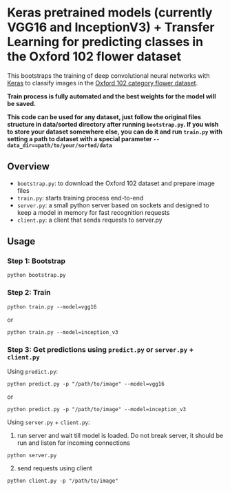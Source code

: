 # Keras pretrained models (currently VGG16 and InceptionV3) + Transfer Learning for predicting classes in the Oxford 102 flower dataset

This bootstraps the training of deep convolutional neural networks with [Keras](https://keras.io/) to classify images in the [Oxford 102 category flower dataset](http://www.robots.ox.ac.uk/~vgg/data/flowers/102/index.html).

**Train process is fully automated and the best weights for the model will be saved.**

**This code can be used for any dataset, just follow the original files structure in data/sorted directory after running `bootstrap.py`. If you wish to store your dataset somewhere else, you can do it and run `train.py` with setting a path to dataset with a special parameter `--data_dir==path/to/your/sorted/data`**


## Overview

* `bootstrap.py`: to download the Oxford 102 dataset and prepare image files
* `train.py`: starts training process end-to-end
* `server.py`: a small python server based on sockets and designed to keep a model in memory for fast recognition requests
* `client.py`: a client that sends requests to server.py


## Usage

### Step 1: Bootstrap
```
python bootstrap.py
```

### Step 2: Train
```
python train.py --model=vgg16
```
or
```
python train.py --model=inception_v3
```

### Step 3: Get predictions using `predict.py` or `server.py` + `client.py` 

Using `predict.py`:
```
python predict.py -p "/path/to/image" --model=vgg16
```
or
```
python predict.py -p "/path/to/image" --model=inception_v3
```

Using `server.py` + `client.py`:

1. run server and wait till model is loaded. Do not break server, it should be run and listen for incoming connections
```
python server.py
```
2. send requests using client
```
python client.py -p "/path/to/image"
```